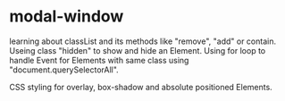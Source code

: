 # modal-window
learning about classList and its methods like "remove", "add" or contain. 
Useing class "hidden" to show and hide an Element. Using for loop to handle 
Event for Elements with same class using "document.querySelectorAll".

CSS styling for overlay, box-shadow and absolute positioned Elements. 
